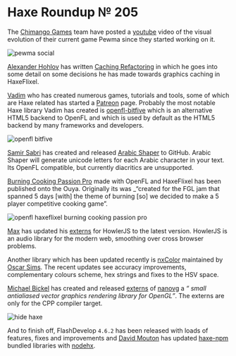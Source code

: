 [_template]: roundup.html
[“”]: a ""
# Haxe Roundup № 205

The [Chimango Games][tw1] team have posted a [youtube][l1] video of the visual
evolution of their current game Pewma since they started working on it.

![pewma social](/img/205/pewma.jpg "Pewma Visual Evolution")

[Alexander Hohlov][tw2] has written [Caching Refactoring][l2] in which he goes into
some detail on some decisions he has made towards graphics caching in HaxeFlixel.

[Vadim][tw3] who has created numerous games, tutorials and tools, some of which are Haxe
related has started a [Patreon][l3] page. Probably the most notable Haxe library Vadim
has created is [openfl-bitfive][l4] which is an alternative HTML5 backend to OpenFL and
which is used by default as the HTML5 backend by many frameworks and developers.

![openfl bitfive](/img/205/bitfive.png "OpenFL BitFive")

[Samir Sabri][tw4] has created and released [Arabic Shaper][l5] to GitHub. Arabic Shaper
will generate unicode letters for each Arabic character in your text. Its OpenFL compatible,
but currently diacritics are unsupported.

[Burning Cooking Passion Pro](https://www.ouya.tv/game/Burning-Cooking-Passion-Pro/) made
with OpenFL and HaxeFlixel has been published onto the Ouya. Originally its was _“created for the
FGL jam that spanned 5 days [with] the theme of burning [so] we decided to make a 5 player
competitive cooking game”.

![openfl haxeflixel burning cooking passion pro](/img/205/burning.png "Burning Cooking Passion Pro")

[Max][gh1] has updated his [externs][l6] for HowlerJS to the latest version. HowlerJS
is an audio library for the modern web, smoothing over cross browser problems. 

Another library which has been updated recently is [nxColor][l7] maintained by 
[Oscar Sims][gh2]. The recent updates see accuracy improvements, complementary colours
scheme, hex strings and fixes to the HSV space.

[Michael Bickel][gh3] has created and released [externs][l8] of [nanovg][l9] a _“
small antialiased vector graphics rendering library for OpenGL”_. The externs are only
for the CPP compiler target.

![hide haxe](/img/205/hide.png "HIDE Code Suggestions")

And to finish off, FlashDevelop `4.6.2` has been released with loads of features, fixes
and improvements and [David Mouton][tw5] has updated [haxe-npm][l10] bundled libraries
with [nodehx][l11].

[tw1]: https://twitter.com/ChimangoGames "@ChimangoGames"
[tw2]: https://twitter.com/teormech "@teormech"
[tw3]: https://twitter.com/YellowAfterlife "@YellowAfterlife"
[tw4]: https://twitter.com/hopewise "@hopewise"
[tw5]: https://twitter.com/damoebius "@damoebius"
	
[gh1]: https://github.com/insweater?tab=repositories "@insweater"
[gh2]: https://github.com/xxnxT "@xxnxT"
[gh3]: https://github.com/dazKind "@dazKind"
	
[l1]: https://www.youtube.com/watch?v=RyJlg2gnMaE&feature=youtu.be "Pewma Visual Evolution"
[l2]: http://beeblerox.tumblr.com/post/89144323408/caching-refactoring "Caching Refactoring"
[l3]: http://www.patreon.com/yellowafterlife "Support Vadim on Patreon"
[l4]: https://github.com/YellowAfterlife/openfl-bitfive "OpenFL Bitfive on GitHub"
[l5]: https://github.com/hopewise/ArabicShaper "Arabic Shaper on GitHub"
[l6]: https://github.com/insweater/HaxeHowlerJS "Haxe HowlerJS on GitHub"
[l7]: https://github.com/xxnxT/nxColor "nxColor on GitHub"
[l8]: https://github.com/dazKind/hx-nanovg "hx-nanovg on GitHub"
[l9]: https://github.com/memononen/nanovg "nanovg on GitHub"
[l10]: https://github.com/damoebius/haxe-npm/tree/master/lib "Haxe NPM on GitHub"
[l11]: https://bitbucket.org/eduardo_costa/nodehx "NodeHX on BitBucket"